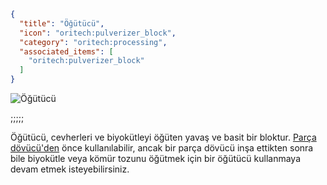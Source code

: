 ```json
{
  "title": "Öğütücü",
  "icon": "oritech:pulverizer_block",
  "category": "oritech:processing",
  "associated_items": [
    "oritech:pulverizer_block"
  ]
}
```

![Öğütücü](oritech:textures/book/pulverizer.png,fit)

;;;;;

Öğütücü, cevherleri ve biyokütleyi öğüten yavaş ve basit bir bloktur. [Parça dövücü'den](^oritech:processing/fragment_forge) önce kullanılabilir, ancak bir parça dövücü inşa ettikten sonra bile biyokütle veya kömür tozunu öğütmek için bir öğütücü kullanmaya devam etmek isteyebilirsiniz.
